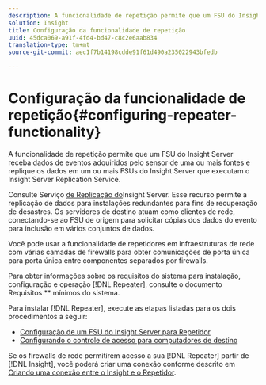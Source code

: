 ```yaml
---
description: A funcionalidade de repetição permite que um FSU do Insight Server receba dados de eventos adquiridos pelo sensor de uma ou mais fontes e replique os dados em um ou mais FSUs do Insight Server que executam o Insight Server Replication Service.
solution: Insight
title: Configuração da funcionalidade de repetição
uuid: 45dca069-a91f-4fd4-bd47-c8c2e6aab834
translation-type: tm+mt
source-git-commit: aec1f7b14198cdde91f61d490a235022943bfedb

---
```



# Configuração da funcionalidade de repetição{#configuring-repeater-functionality}

A funcionalidade de repetição permite que um FSU do Insight Server receba dados de eventos adquiridos pelo sensor de uma ou mais fontes e replique os dados em um ou mais FSUs do Insight Server que executam o Insight Server Replication Service.

Consulte Serviço [de Replicação do](../../../../home/c-inst-svr/c-ins-svr-rep-svc/c-ins-svr-rep-svc.md#concept-926e654e80d943a0b6ac44a82a510d92)Insight Server. Esse recurso permite a replicação de dados para instalações redundantes para fins de recuperação de desastres. Os servidores de destino atuam como clientes de rede, conectando-se ao FSU de origem para solicitar cópias dos dados do evento para inclusão em vários conjuntos de dados.

Você pode usar a funcionalidade de repetidores em infraestruturas de rede com várias camadas de firewalls para obter comunicações de porta única para porta única entre componentes separados por firewalls.

Para obter informações sobre os requisitos do sistema para instalação, configuração e operação [!DNL Repeater], consulte o documento Requisitos ** mínimos do sistema.

Para instalar [!DNL Repeater], execute as etapas listadas para os dois procedimentos a seguir:

* [Configuração de um FSU do Insight Server para Repetidor](../../../../home/c-inst-svr/c-rptr-fntly/c-cnfg-rptr-fntly/t-cfg-fsu-rptr.md#task-1ad7fa5777b845f4bd398f97226e56b2)
* [Configurando o controle de acesso para computadores de destino](../../../../home/c-inst-svr/c-rptr-fntly/c-cnfg-rptr-fntly/t-cfg-acc-ctrll-tgt-mach.md#task-0e49953728444839bc0a26234501a4c5)

Se os firewalls de rede permitirem acesso a sua [!DNL Repeater] partir de [!DNL Insight], você poderá criar uma conexão conforme descrito em [Criando uma conexão entre o Insight e o Repetidor](../../../../home/c-inst-svr/c-rptr-fntly/c-cnfg-rptr-fntly/t-crt-conn-ins-rptr.md#task-785bfe5f0e31484683e4345038add118).
